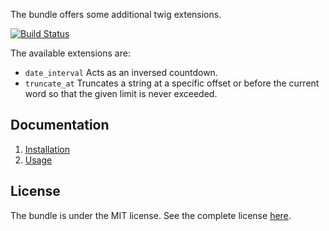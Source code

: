 The bundle offers some additional twig extensions.

[![Build Status](https://secure.travis-ci.org/widop/WidopTwigExtensionsBundle.png)](http://travis-ci.org/widop/WidopTwigExtensionsBundle)

The available extensions are:

 - `date_interval` Acts as an inversed countdown.
 - `truncate_at` Truncates a string at a specific offset or before the current word so that the given limit is never exceeded.

Documentation
-------------

 1. [Installation](https://github.com/widop/WidopTwigExtensionsBundle/tree/master/Resources/doc/installation.md)
 2. [Usage](https://github.com/widop/WidopTwigExtensionsBundle/tree/master/Resources/doc/usage.md)

License
-------

The bundle is under the MIT license. See the complete license [here](http://github.com/widop/WidopTwigExtensionsBundle/blob/master/Resources/meta/LICENSE).
